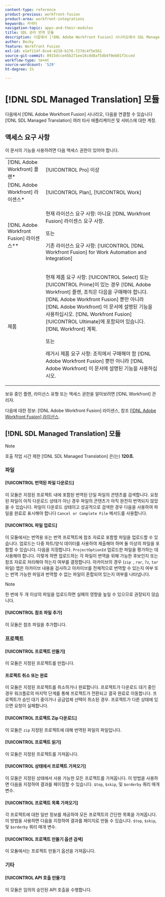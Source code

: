 ```yaml
---
content-type: reference
product-previous: workfront-fusion
product-area: workfront-integrations
keywords: 커넥터
navigation-topic: apps-and-their-modules
title: SDL 관리 번역 모듈
description: 다음에서 [!DNL Adobe Workfront Fusion] 시나리오에서 SDL Managed Translation 계정을 여러 타사 애플리케이션 및 서비스에 연결할 수 있습니다.
author: Becky
feature: Workfront Fusion
exl-id: e1ef114f-8ce4-4210-b176-727dc4f5e561
source-git-commit: 0915dcce45b271ee18cdd8af5db4f0eb01f3cced
workflow-type: tm+mt
source-wordcount: '529'
ht-degree: 1%

---
```


# [!DNL SDL Managed Translation] 모듈

다음에서 [!DNL Adobe Workfront Fusion] 시나리오, 다음을 연결할 수 있습니다 [!DNL SDL Managed Translation] 여러 타사 애플리케이션 및 서비스에 대한 계정.

## 액세스 요구 사항

이 문서의 기능을 사용하려면 다음 액세스 권한이 있어야 합니다.

<table style="table-layout:auto"> 
 <col> 
 <col> 
 <tbody> 
  <tr> 
   <td role="rowheader">[!DNL Adobe Workfront] 플랜*</td>
  <td> <p>[!UICONTROL Pro] 이상</p> </td>
  </tr> 
  <tr data-mc-conditions=""> 
   <td role="rowheader">[!DNL Adobe Workfront] 라이센스*</td>
   <td> <p>[!UICONTROL Plan], [!UICONTROL Work]</p> </td> 
  </tr> 
  <tr> 
   <td role="rowheader">[!DNL Adobe Workfront Fusion] 라이센스**</td> 
   <td>
   <p>현재 라이선스 요구 사항: 아니요 [!DNL Workfront Fusion] 라이센스 요구 사항.</p>
   <p>또는</p>
   <p>기존 라이선스 요구 사항: [!UICONTROL [!DNL Workfront Fusion] for Work Automation and Integration] </p>
   </td> 
  </tr> 
  <tr> 
   <td role="rowheader">제품</td> 
   <td>
   <p>현재 제품 요구 사항: [!UICONTROL Select] 또는 [!UICONTROL Prime]이 있는 경우 [!DNL Adobe Workfront] 플랜, 조직은 다음을 구매해야 합니다. [!DNL Adobe Workfront Fusion] 뿐만 아니라 [!DNL Adobe Workfront] 이 문서에 설명된 기능을 사용하십시오. [!DNL Workfront Fusion] [!UICONTROL Ultimate]에 포함되어 있습니다. [!DNL Workfront] 계획.</p>
   <p>또는</p>
   <p>레거시 제품 요구 사항: 조직에서 구매해야 함 [!DNL Adobe Workfront Fusion] 뿐만 아니라 [!DNL Adobe Workfront] 이 문서에 설명된 기능을 사용하십시오.</p>
   </td> 
  </tr> 
 </tbody> 
</table>

보유 중인 플랜, 라이선스 유형 또는 액세스 권한을 알아보려면 [!DNL Workfront] 관리자.

다음에 대한 정보: [!DNL Adobe Workfront Fusion] 라이센스, 참조 [[!DNL Adobe Workfront Fusion] 라이선스](../../workfront-fusion/get-started/license-automation-vs-integration.md).

## [!DNL SDL Managed Translation] 모듈

>[!NOTE]
>
>호출 작업 시간 제한 [!DNL SDL Managed Translation] 은(는) **120초**.

### 파일

#### [!UICONTROL 번역된 파일 다운로드]

이 모듈은 지정된 프로젝트 내에 포함된 번역된 단일 파일의 콘텐츠를 검색합니다. 요청된 파일이 아직 다운로드 상태가 아닌 경우 파일의 콘텐츠가 아직 완전히 번역되지 않았을 수 있습니다. 파일이 다운로드 상태이고 성공적으로 검색한 경우 다음을 사용하여 파일을 완료로 표시해야 합니다 `Cancel or Complete File` 메서드를 사용합니다.

#### [!UICONTROL 파일 업로드]

이 모듈에서는 번역용 또는 번역 프로젝트에 참조 자료로 포함할 파일을 업로드할 수 있습니다. 업로드는 다중 파트/양식 데이터를 사용하여 제출해야 하며 둘 이상의 파일을 포함할 수 있습니다. 다음을 지정합니다. `ProjectOptionId` 업로드한 파일을 평가하는 데 사용해야 합니다. 이렇게 하면 업로드하는 각 파일이 번역을 위해 가능한 후보인지 또는 참조 자료로 처리해야 하는지 여부를 결정합니다. 아카이브의 경우 (`zip `, `rar`, `7z`, `tar` 파일) 앱은 아카이브 내용을 검사하고 아카이브를 전체적으로 번역할 수 있는지 여부 또는 번역 가능한 파일과 번역할 수 없는 파일이 혼합되어 있는지 여부를 나타냅니다.

>[!NOTE]
>
>한 번에 두 개 이상의 파일을 업로드하면 실패의 영향을 높일 수 있으므로 권장되지 않습니다.

#### [!UICONTROL 참조 파일 추가]

이 모듈은 참조 파일을 추가합니다.

### 프로젝트

#### [!UICONTROL 프로젝트 만들기]

이 모듈은 지정된 프로젝트를 만듭니다.

#### 프로젝트 취소 또는 완료

이 모듈은 지정된 프로젝트를 취소하거나 완료합니다. 프로젝트가 다운로드 대기 중인 경우 워크플로의 마지막 단계를 통해 프로젝트가 전환되고 결국 완료로 이동합니다. 프로젝트가 승인 대기 중이거나 공급업체 선택이 취소된 경우. 프로젝트가 다른 상태에 있으면 요청이 실패합니다.

#### [!UICONTROL 프로젝트 Zip 다운로드]

이 모듈은 `zip` 지정된 프로젝트에 대해 번역된 파일의 파일입니다.

#### [!UICONTROL 프로젝트 읽기]

이 모듈은 지정된 프로젝트를 가져옵니다.

#### [!UICONTROL 상태에서 프로젝트 가져오기]

이 모듈은 지정된 상태에서 사용 가능한 모든 프로젝트를 가져옵니다. 이 방법을 사용하면 다음을 지정하여 결과를 페이징할 수 있습니다. `$top`, `$skip`, 및 `$orderby` 쿼리 매개 변수.

#### [!UICONTROL 프로젝트 목록 가져오기]

각 프로젝트에 대한 일반 정보를 제공하여 모든 프로젝트의 간단한 목록을 가져옵니다. 이 방법을 사용하면 다음을 지정하여 결과를 페이지로 만들 수 있습니다. `$top`, `$skip`, 및 `$orderby` 쿼리 매개 변수.

#### [!UICONTROL 프로젝트 만들기 옵션 검색]

이 모듈에서는 프로젝트 만들기 옵션을 가져옵니다.

### 기타

#### [!UICONTROL API 호출 만들기]

이 모듈은 임의의 승인된 API 호출을 수행합니다.
